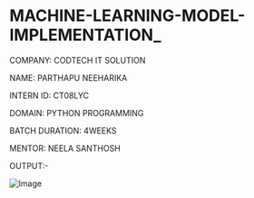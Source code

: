 # MACHINE-LEARNING-MODEL-IMPLEMENTATION_
COMPANY: CODTECH IT SOLUTION

NAME: PARTHAPU NEEHARIKA

INTERN ID: CT08LYC

DOMAIN: PYTHON PROGRAMMING

BATCH DURATION: 4WEEKS

MENTOR: NEELA SANTHOSH

OUTPUT:-

![Image](https://github.com/user-attachments/assets/49cc9253-c8ee-4b16-9645-7cf2099ed45c)

